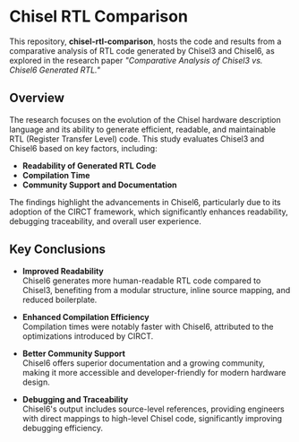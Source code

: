 # Chisel RTL Comparison

This repository, **chisel-rtl-comparison**, hosts the code and results from a comparative analysis of RTL code generated by Chisel3 and Chisel6, as explored in the research paper _"Comparative Analysis of Chisel3 vs. Chisel6 Generated RTL."_

## Overview

The research focuses on the evolution of the Chisel hardware description language and its ability to generate efficient, readable, and maintainable RTL (Register Transfer Level) code. This study evaluates Chisel3 and Chisel6 based on key factors, including:

- **Readability of Generated RTL Code**
- **Compilation Time**
- **Community Support and Documentation**

The findings highlight the advancements in Chisel6, particularly due to its adoption of the CIRCT framework, which significantly enhances readability, debugging traceability, and overall user experience.

## Key Conclusions

- **Improved Readability**  
  Chisel6 generates more human-readable RTL code compared to Chisel3, benefiting from a modular structure, inline source mapping, and reduced boilerplate.

- **Enhanced Compilation Efficiency**  
  Compilation times were notably faster with Chisel6, attributed to the optimizations introduced by CIRCT.

- **Better Community Support**  
  Chisel6 offers superior documentation and a growing community, making it more accessible and developer-friendly for modern hardware design.

- **Debugging and Traceability**  
  Chisel6's output includes source-level references, providing engineers with direct mappings to high-level Chisel code, significantly improving debugging efficiency.
